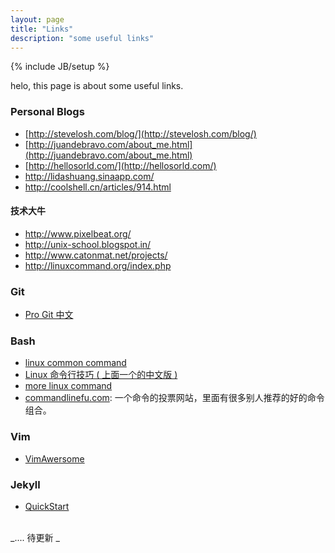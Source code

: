 ```yaml
---
layout: page
title: "Links"
description: "some useful links"
---
```

{% include JB/setup %}

helo, this page is about some useful links.
### Personal Blogs
* [http://stevelosh.com/blog/](http://stevelosh.com/blog/)
* [http://juandebravo.com/about_me.html](http://juandebravo.com/about_me.html)
* [http://hellosorld.com/](http://hellosorld.com/)
* <http://lidashuang.sinaapp.com/>
* <http://coolshell.cn/articles/914.html>

#### 技术大牛
* <http://www.pixelbeat.org/>
* <http://unix-school.blogspot.in/>
* <http://www.catonmat.net/projects/>
* <http://linuxcommand.org/index.php>

### Git
* [Pro Git 中文 ](http://iissnan.com/progit/)

### Bash
* [linux common command](http://www.pixelbeat.org/cmdline.html) 
* [Linux 命令行技巧 ( 上面一个的中文版 )](http://www.pixelbeat.org/cmdline_zh_CN.html)
* [more linux command](http://www.pixelbeat.org/docs/linux_commands.html) 
* [commandlinefu.com](http://www.commandlinefu.com/commands/browse/sort-by-votes): 一个命令的投票网站，里面有很多别人推荐的好的命令组合。

### Vim
* [VimAwersome](http://vimawesome.com/)

### Jekyll
* [QuickStart](http://jekyllbootstrap.com/usage/jekyll-quick-start.html)

<br />
_.... 待更新 _ 

